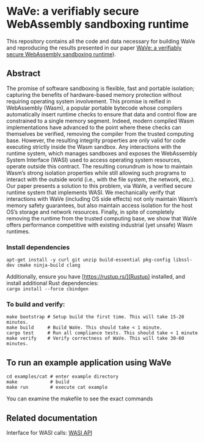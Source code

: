 # WaVe: a verifiably secure WebAssembly sandboxing runtime

This repository contains all the code and data necessary for building WaVe and reproducing the results presented in our paper [WaVe: a verifiably secure WebAssembly sandboxing runtime](https://cseweb.ucsd.edu/~dstefan/pubs/johnson:2023:wave.pdf)).  
  
## Abstract
The promise of software sandboxing is flexible, fast and portable isolation; capturing the benefits of hardware-based memory protection without requiring operating system involvement. This promise is reified in WebAssembly (Wasm), a popular portable bytecode whose compilers automatically insert
runtime checks to ensure that data and control flow are constrained to a single memory segment. Indeed, modern compiled Wasm implementations have advanced to the point where these checks can themselves be verified, removing the compiler from the trusted computing base. However, the resulting integrity
properties are only valid for code executing strictly inside the Wasm sandbox. Any interactions with the runtime system, which manages sandboxes and exposes the WebAssembly System Interface (WASI) used to access operating system resources, operate outside this contract. The resulting conundrum is how to
maintain Wasm’s strong isolation properties while still allowing such programs to interact with the outside world (i.e., with the file system, the network, etc.). Our paper presents a solution to this problem, via WaVe, a verified secure runtime system that implements WASI. We mechanically verify that interactions with WaVe (including OS side effects) not only maintain Wasm’s memory safety guarantees, but also maintain access isolation for the host OS’s storage and network resources. Finally, in spite of completely removing the runtime from the trusted computing base, we show that WaVe offers performance competitive with existing industrial (yet unsafe) Wasm runtimes.

### Install dependencies
`apt-get install -y curl git unzip build-essential pkg-config libssl-dev cmake ninja-build clang`

Additionally, ensure you have [https://rustup.rs/](Rustup) installed, and install additional Rust dependencies:    
`cargo install --force cbindgen`

### To build and verify:  

```
make bootstrap # Setup build the first time. This will take 15-20 minutes.
make build     # Build WaVe. This should take < 1 minute. 
cargo test     # Run all compliance tests. This should take < 1 minute
make verify    # Verify correctness of WaVe. This will take 30-60 minutes.
```

## To run an example application using WaVe
```
cd examples/cat # enter example directory  
make            # build  
make run        # execute cat example  
```
You can examine the makefile to see the exact commands


## Related documentation
Interface for WASI calls: [WASI API](https://github.com/WebAssembly/WASI/blob/main/legacy/preview1/docs.md)

